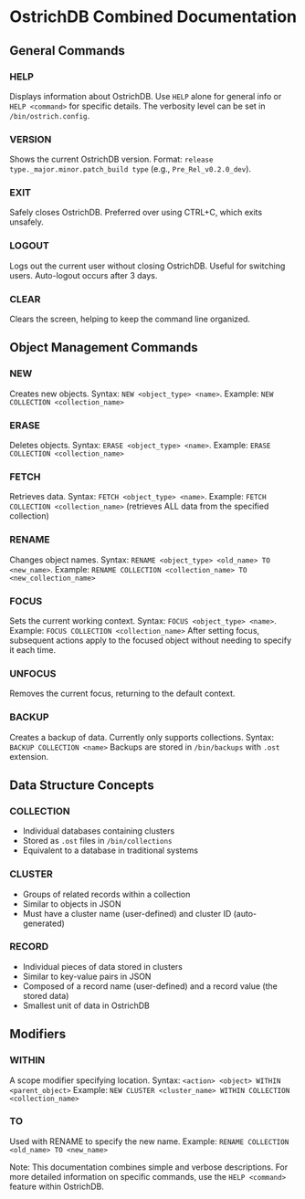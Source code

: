 # OstrichDB Combined Documentation

## General Commands

### HELP
Displays information about OstrichDB. Use `HELP` alone for general info or `HELP <command>` for specific details. The verbosity level can be set in `/bin/ostrich.config`.

### VERSION
Shows the current OstrichDB version. Format: `release type._major.minor.patch_build type` (e.g., `Pre_Rel_v0.2.0_dev`).

### EXIT
Safely closes OstrichDB. Preferred over using CTRL+C, which exits unsafely.

### LOGOUT
Logs out the current user without closing OstrichDB. Useful for switching users. Auto-logout occurs after 3 days.

### CLEAR
Clears the screen, helping to keep the command line organized.

## Object Management Commands

### NEW
Creates new objects. Syntax: `NEW <object_type> <name>`.
Example: `NEW COLLECTION <collection_name>`

### ERASE
Deletes objects. Syntax: `ERASE <object_type> <name>`.
Example: `ERASE COLLECTION <collection_name>`

### FETCH
Retrieves data. Syntax: `FETCH <object_type> <name>`.
Example: `FETCH COLLECTION <collection_name>` (retrieves ALL data from the specified collection)

### RENAME
Changes object names. Syntax: `RENAME <object_type> <old_name> TO <new_name>`.
Example: `RENAME COLLECTION <collection_name> TO <new_collection_name>`

### FOCUS
Sets the current working context. Syntax: `FOCUS <object_type> <name>`.
Example: `FOCUS COLLECTION <collection_name>`
After setting focus, subsequent actions apply to the focused object without needing to specify it each time.

### UNFOCUS
Removes the current focus, returning to the default context.

### BACKUP
Creates a backup of data. Currently only supports collections.
Syntax: `BACKUP COLLECTION <name>`
Backups are stored in `/bin/backups` with `.ost` extension.

## Data Structure Concepts

### COLLECTION
- Individual databases containing clusters
- Stored as `.ost` files in `/bin/collections`
- Equivalent to a database in traditional systems

### CLUSTER
- Groups of related records within a collection
- Similar to objects in JSON
- Must have a cluster name (user-defined) and cluster ID (auto-generated)

### RECORD
- Individual pieces of data stored in clusters
- Similar to key-value pairs in JSON
- Composed of a record name (user-defined) and a record value (the stored data)
- Smallest unit of data in OstrichDB

## Modifiers

### WITHIN
A scope modifier specifying location.
Syntax: `<action> <object> WITHIN <parent_object>`
Example: `NEW CLUSTER <cluster_name> WITHIN COLLECTION <collection_name>`

### TO
Used with RENAME to specify the new name.
Example: `RENAME COLLECTION <old_name> TO <new_name>`

Note: This documentation combines simple and verbose descriptions. For more detailed information on specific commands, use the `HELP <command>` feature within OstrichDB.
